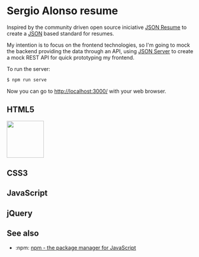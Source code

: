 # Sergio Alonso resume

Inspired by the community driven open source iniciative [JSON Resume](https://jsonresume.org/) to create a [JSON](http://json.org/) based standard for resumes.

My intention is to focus on the frontend technologies, so I'm going to mock the backend providing the data through an API, using [JSON Server](https://github.com/typicode/json-server) to create a mock REST API for quick prototyping my frontend.

To run the server:

```bash
$ npm run serve
```

Now you can go to [http://localhost:3000/]() with your web browser.

## HTML5

<img src="https://upload.wikimedia.org/wikipedia/commons/6/61/HTML5_logo_and_wordmark.svg" width="100">

## CSS3

## JavaScript

## jQuery

## See also
* :npm: [npm - the package manager for JavaScript](https://www.npmjs.com)
